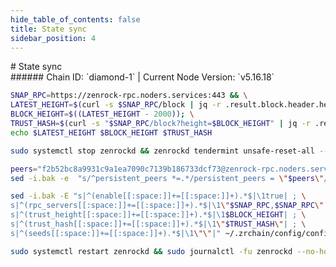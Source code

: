 ```yaml
---
hide_table_of_contents: false
title: State sync
sidebar_position: 4
---
```


<div class="h1-with-icon icon-zenrock">
# State sync
</div>
###### Chain ID: `diamond-1` | Current Node Version: `v5.16.18`

```bash
SNAP_RPC=https://zenrock-rpc.noders.services:443 && \
LATEST_HEIGHT=$(curl -s $SNAP_RPC/block | jq -r .result.block.header.height); \
BLOCK_HEIGHT=$((LATEST_HEIGHT - 2000)); \
TRUST_HASH=$(curl -s "$SNAP_RPC/block?height=$BLOCK_HEIGHT" | jq -r .result.block_id.hash) && \
echo $LATEST_HEIGHT $BLOCK_HEIGHT $TRUST_HASH
```
```bash
sudo systemctl stop zenrockd && zenrockd tendermint unsafe-reset-all --home ~/.zrchain --keep-addr-book
```
```bash
peers="f2b52bc8a9931c9a1ea7090c7139b186733dcf73@zenrock-rpc.noders.services:49556"
sed -i.bak -e  "s/^persistent_peers *=.*/persistent_peers = \"$peers\"/" ~/.zrchain/config/config.toml
```
```bash
sed -i.bak -E "s|^(enable[[:space:]]+=[[:space:]]+).*$|\1true| ; \
s|^(rpc_servers[[:space:]]+=[[:space:]]+).*$|\1\"$SNAP_RPC,$SNAP_RPC\"| ; \
s|^(trust_height[[:space:]]+=[[:space:]]+).*$|\1$BLOCK_HEIGHT| ; \
s|^(trust_hash[[:space:]]+=[[:space:]]+).*$|\1\"$TRUST_HASH\"| ; \
s|^(seeds[[:space:]]+=[[:space:]]+).*$|\1\"\"|" ~/.zrchain/config/config.toml
```
```bash
sudo systemctl restart zenrockd && sudo journalctl -fu zenrockd --no-hostname -o cat
```
